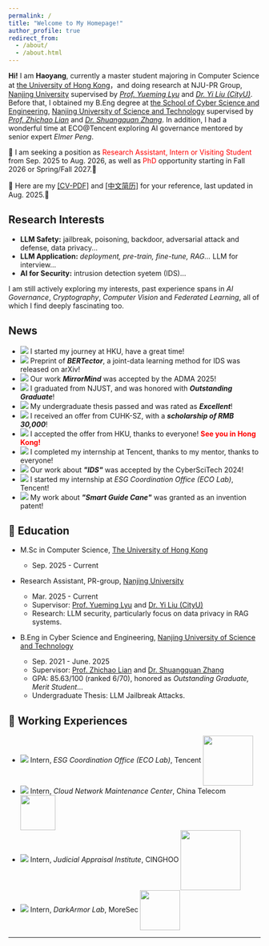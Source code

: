 ```yaml
---
permalink: /
title: "Welcome to My Homepage!"
author_profile: true
redirect_from: 
  - /about/
  - /about.html
---
```


**Hi!** I am **Haoyang**, currently a master student majoring in Computer Science at [the University of Hong Kong](https://www.hku.hk/)，and doing research at NJU-PR Group, [Nanjing University](https://www.nju.edu.cn/) supervised by [*Prof. Yueming Lyu*](https://yueming6568.github.io/) and [*Dr. Yi Liu (CityU)*](https://scholar.google.com/citations?view_op=list_works&hl=zh-CN&hl=zh-CN&user=RNNNv7QAAAAJ&sortby=pubdate). Before that, I obtained my B.Eng degree at [the School of Cyber Science and Engineering](https://scs.njust.edu.cn/), [Nanjing University of Science and Technology](https://www.njust.edu.cn/) supervised by [*Prof. Zhichao Lian*](https://gsmis.njust.edu.cn/open/TutorInfo.aspx?dsbh=M3kK3EWHXJc6xzMaFrhOQA==&yxsh=z70ppxVSQAs=&zydm=SwsWR9zpmmw=) and [*Dr. Shuangquan Zhang*](https://jszy.njust.edu.cn/wlkjaq/zsq/list.psp). In addition, I had a wonderful time at ECO@Tencent exploring AI governance mentored by senior expert *Elmer Peng*.

<!--
👋 Hi, I am Haoyang, currently a master student at [the Department of Computer Science](https://www.cs.hku.hk/), the University of Hong Kong [<img src="https://ALIENHHY.github.io/_pages/HKU.png" align="center" style="vertical-align: middle; width: 20px;">](https://www.hku.hk/), as well as a visiting student at NJU-PR group, Nanjing University [<img src="https://ALIENHHY.github.io/_pages/NJU.png" align="center" style="vertical-align: middle; width: 20px;">](https://www.nju.edu.cn/) supervised by [*Prof. Yueming Lyu*](https://yueming6568.github.io/) and [*Dr. Yi Liu*](https://scholar.google.com/citations?view_op=list_works&hl=zh-CN&hl=zh-CN&user=RNNNv7QAAAAJ&sortby=pubdate). Before that, I obtained my B.Eng degree at [the School of Cyber Science and Engineering](https://scs.njust.edu.cn/), Nanjing University of Science and Technology [<img src="https://ALIENHHY.github.io/_pages/NJUST.png" align="center" style="vertical-align: middle; width: 20px;">](https://www.njust.edu.cn/) supervised by [*Prof. Zhichao Lian*](https://gsmis.njust.edu.cn/open/TutorInfo.aspx?dsbh=M3kK3EWHXJc6xzMaFrhOQA==&yxsh=z70ppxVSQAs=&zydm=SwsWR9zpmmw=) and [*Dr. Shuangquan Zhang*](https://jszy.njust.edu.cn/wlkjaq/zsq/list.psp). In addition, I had a wonderful time at ECO, Tencent [<img src="https://ALIENHHY.github.io/_pages/Tencent.png" align="center" style="vertical-align: middle; width: 100px;">](https://www.tencent.com/zh-cn/) mentored by senior expert *Elmer Peng* exploring AI governance.
-->

📣 I am seeking a position as <span style="color: red;">Research Assistant, Intern or Visiting Student</span> from Sep. 2025 to Aug. 2026, as well as <span style="color: red;">PhD</span> opportunity starting in Fall 2026 or Spring/Fall 2027.🥺

  
📌 Here are my <a href="https://www.overleaf.com/read/cccdwmtnrkqv#2e6b5c" target="_blank">[CV-PDF]</a> and <a href="https://www.overleaf.com/read/nfwvytrpdgyf#bf0c70" target="_blank">[中文简历]</a> for your reference, last updated in Aug. 2025.🤩

Research Interests
---
* **LLM Safety:** jailbreak, poisoning, backdoor, adversarial attack and defense, data privacy...
* **LLM Application:** *deployment, pre-train, fine-tune, RAG...* LLM for interview...
* **AI for Security:** intrusion detection syetem (IDS)...

I am still actively exploring my interests, past experience spans in *AI Governance*, *Cryptography*, *Computer Vision* and *Federated Learning*, all of which I find deeply fascinating too.

<!--
Currently, I am leading a project on ***the security of LLMs***, developing a black-box jailbreaking attack toolkit, which is also my graduation thesis. I am also contributing to a project on ***AI application in the pharmaceutical industry***, which is nearing implementation.)

<span style="color: blue;">While I am still in the early stages of gaining a deeper understanding of these fields, I am confident in my abilities and deeply passionate about broadening my expertise.</span>
-->

News
---
* ![](https://img.shields.io/badge/Sep.%202025-00FF00) I started my journey at HKU, have a great time!
* ![](https://img.shields.io/badge/Aug.%202025-00FF00) Preprint of ***BERTector***, a joint-data learning method for IDS was released on arXiv!
* ![](https://img.shields.io/badge/Aug.%202025-00FF00) Our work ***MirrorMind*** was accepted by the ADMA 2025!
* ![](https://img.shields.io/badge/Jun.%202025-00FF00) I graduated from NJUST, and was honored with ***Outstanding Graduate***!
* ![](https://img.shields.io/badge/Jun.%202025-00FF00) My undergraduate thesis passed and was rated as ***Excellent***!
* ![](https://img.shields.io/badge/Jan.%202025-00FF00) I received an offer from CUHK-SZ, with a ***scholarship of RMB 30,000***!
* ![](https://img.shields.io/badge/Jan.%202025-00FF00) I accepted the offer from HKU, thanks to everyone! **<span style="color: red;">See you in Hong Kong!</span>**
* ![](https://img.shields.io/badge/Dec.%202024-00FF00) I completed my internship at Tencent, thanks to my mentor, thanks to everyone!
* ![](https://img.shields.io/badge/Sep.%202024-00FF00) Our work about ***"IDS"*** was accepted by the CyberSciTech 2024!
* ![](https://img.shields.io/badge/Sep.%202024-00FF00) I started my internship at *ESG Coordination Office (ECO Lab)*, Tencent!
* ![](https://img.shields.io/badge/Jul.%202024-00FF00) My work about ***"Smart Guide Cane"*** was granted as an invention patent!

<!--
* ![](https://img.shields.io/badge/Feb.%202025-00FF00) I became a member of the Chinese Football Association of Team Dragon <img src="https://ALIENHHY.github.io/_pages/国足.png" align="center" style="vertical-align: middle; width: 15px;">! ✌✌✌)
* ![](https://img.shields.io/badge/Dec.%202024-00FF00) I received an offer of *MSc. CS* from the University of Hong Kong [<img src="https://ALIENHHY.github.io/_pages/HKU.png" align="center" style="vertical-align: middle; width: 20px;">](https://www.msc-cs.hku.hk/)!
* ![](https://img.shields.io/badge/Oct.%202025-00FF00) I received an offer of *MSc. Cyber Security* from the University of Edinburgh [<img src="https://ALIENHHY.github.io/_pages/Edinburgh.png" align="center" style="vertical-align: middle; width: 22px;">](https://postgraduate.degrees.ed.ac.uk/index.php?r=site/view&edition=2025&id=971)!
* ![](https://img.shields.io/badge/Oct.%202025-00FF00) I received my first offer for *MSc. Robotics* from the University of Bristol [<img src="https://ALIENHHY.github.io/_pages/Bristol.png" align="center" style="vertical-align: middle; width: 20px;">](https://www.bristol.ac.uk/study/postgraduate/taught/msc-robotics/)!
* ![](https://img.shields.io/badge/Nov.%202024-00FF00) I presented our work at the CyberSciTech 2024 conference!
-->


🏫 Education
---
* M.Sc in Computer Science, [The University of Hong Kong](https://www.hku.hk/)
  * Sep. 2025 - Current

* Research Assistant, PR-group, [Nanjing University](https://www.nju.edu.cn/)
  * Mar. 2025 - Current
  * Supervisor: [Prof. Yueming Lyu](https://yueming6568.github.io/) and [Dr. Yi Liu (CityU)](https://scholar.google.com/citations?view_op=list_works&hl=zh-CN&hl=zh-CN&user=RNNNv7QAAAAJ&sortby=pubdate)
  * Research: LLM security, particularly focus on data privacy in RAG systems.

* B.Eng in Cyber Science and Engineering, [Nanjing University of Science and Technology](https://www.njust.edu.cn/)
  * Sep. 2021 - June. 2025
  * Supervisor: [Prof. Zhichao Lian](https://gsmis.njust.edu.cn/open/TutorInfo.aspx?dsbh=M3kK3EWHXJc6xzMaFrhOQA==&yxsh=z70ppxVSQAs=&zydm=SwsWR9zpmmw=) and [Dr. Shuangquan Zhang](https://jszy.njust.edu.cn/wlkjaq/zsq/list.psp)
  * GPA: 85.63/100 (ranked 6/70), honored as *Outstanding Graduate, Merit Student*...
  * Undergraduate Thesis: LLM Jailbreak Attacks.

🏢 Working Experiences
---

<!--
<a href="https://alienhhy.github.io/internships/" target="_blank" style="text-decoration: none; font-size: smaller;">🔗</a>
* ![](https://img.shields.io/badge/Mar.%202025%20--%20Current-000000) Visiting Student, PR-group, NJU [<img src="https://ALIENHHY.github.io/_pages/NJU.png" align="center" style="vertical-align: middle; width: 20px;">](https://www.nju.edu.cn/)
* ![](https://img.shields.io/badge/Nov.%202024%20--%20Current-000000) Co-founder, Nanjing Nebulorix Co., Ltd.)
* ![](https://img.shields.io/badge/Sep.%202025%20--%20Current-000000) M.Sc., Department of Computer Science, HKU [<img src="https://ALIENHHY.github.io/_pages/HKU.png" align="center" style="vertical-align: middle; width: 20px;">](https://www.njust.edu.cn/)
* ![](https://img.shields.io/badge/Sep.%202021%20--%20Apr.%202025-000000) B.Eng., School of Cyberspace Security, NJUST [<img src="https://ALIENHHY.github.io/_pages/NJUST.png" align="center" style="vertical-align: middle; width: 20px;">](https://www.njust.edu.cn/)
-->

* ![](https://img.shields.io/badge/Sept.%202024%20--%20Dec.%202024-000000) Intern, *ESG Coordination Office (ECO Lab)*, Tencent [<img src="https://ALIENHHY.github.io/_pages/Tencent.png" align="center" style="vertical-align: middle; width: 100px;">](https://www.tencent.com/zh-cn/)
* ![](https://img.shields.io/badge/Jan.%202024%20--%20Feb.%202024-000000) Intern, *Cloud Network Maintenance Center*, China Telecom [<img src="https://ALIENHHY.github.io/_pages/China Telecom.jpg" align="center" style="vertical-align: middle; width: 70px;">](http://www.chinatelecom.com.cn/)
* ![](https://img.shields.io/badge/Jul.%202023%20--%20Aug.%202023-000000) Intern, *Judicial Appraisal Institute*, CINGHOO [<img src="https://ALIENHHY.github.io/_pages/CINGHOO.png" align="center" style="vertical-align: middle; width: 120px;">](http://www.cinghoo.com/)
* ![](https://img.shields.io/badge/Jul.%202022%20--%20Aug.%202022-000000) Intern, *DarkArmor Lab*, MoreSec [<img src="https://ALIENHHY.github.io/_pages/MoreSec.png" align="center" style="vertical-align: middle; width: 80px;">](https://www.moresec.cn/)

---

<script type="text/javascript" id="clustrmaps" src="//clustrmaps.com/map_v2.js?d=6wfR7GC9nCyJQPKiqnKV-XvXiwNpKSA2Zv_onF9ga-g&cl=ffffff&w=a"></script>
